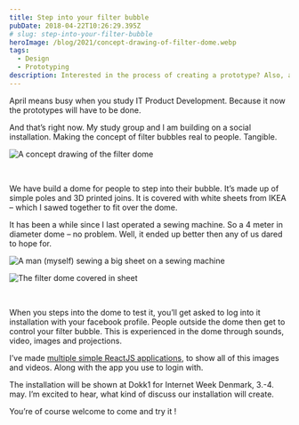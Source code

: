 ```yaml
---
title: Step into your filter bubble
pubDate: 2018-04-22T10:26:29.395Z
# slug: step-into-your-filter-bubble
heroImage: /blog/2021/concept-drawing-of-filter-dome.webp
tags:
  - Design
  - Prototyping
description: Interested in the process of creating a prototype? Also, a picture of me sewing. 
---
```


April means busy when you study IT Product Development. Because it now the prototypes will have to be done.

And that’s right now. My study group and I am building on a social installation. Making the concept of filter bubbles real to people. Tangible.

![A concept drawing of the filter dome](/blog/2021/concept-drawing-of-filter-dome.webp)

<br/>

We have build a dome for people to step into their bubble. It’s made up of simple poles and 3D printed joins. It is covered with white sheets from IKEA – which I sawed together to fit over the dome.

It has been a while since I last operated a sewing machine. So a 4 meter in diameter dome – no problem. Well, it ended up better then any of us dared to hope for.

![A man (myself) sewing a big sheet on a sewing machine](/blog/2021/steffen_sewing_filter_dome.webp)

![The filter dome covered in sheet](/blog/2021/filter_dome_covered.webp)

<br/>

When you steps into the dome to test it, you’ll get asked to log into it installation with your facebook profile. People outside the dome then get to control your filter bubble. This is experienced in the dome through sounds, video, images and projections.

I’ve made [multiple simple ReactJS applications](https://github.com/muldbjerg/filterBoble), to show all of this images and videos. Along with the app you use to login with.

The installation will be shown at Dokk1 for Internet Week Denmark, 3.-4. may. I’m excited to hear, what kind of discuss our installation will create.

You’re of course welcome to come and try it !
